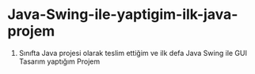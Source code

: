 # Java-Swing-ile-yaptigim-ilk-java-projem
1. Sınıfta Java projesi olarak teslim ettiğim ve ilk defa Java Swing ile GUI Tasarım yaptığım Projem
